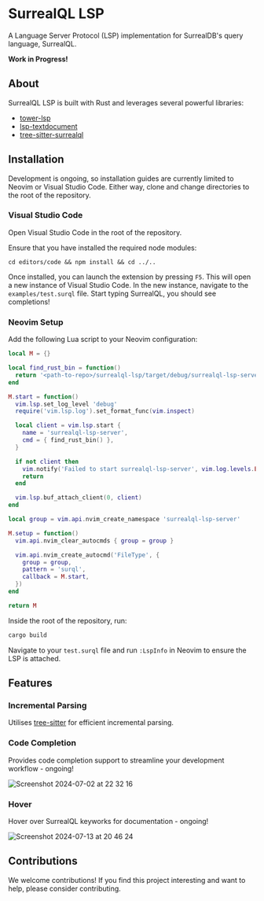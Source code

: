 # SurrealQL LSP

A Language Server Protocol (LSP) implementation for SurrealDB's query language, SurrealQL.

__Work in Progress!__

## About
SurrealQL LSP is built with Rust and leverages several powerful libraries:
- [tower-lsp](https://github.com/ebkalderon/tower-lsp)
- [lsp-textdocument](https://github.com/GiveMe-A-Name/lsp-textdocument)
- [tree-sitter-surrealql](https://github.com/Ce11an/tree-sitter-surrealql)

## Installation
Development is ongoing, so installation guides are currently limited to Neovim or
Visual Studio Code. Either way, clone and change directories to the root of the repository.

### Visual Studio Code
Open Visual Studio Code in the root of the repository.

Ensure that you have installed the required node modules:

```posh
cd editors/code && npm install && cd ../..
```

Once installed, you can launch the extension by pressing `F5`. This will open a new
instance of Visual Studio Code. In the new instance, navigate to the `examples/test.surql`
file. Start typing SurrealQL, you should see completions!

### Neovim Setup
Add the following Lua script to your Neovim configuration:

```lua
local M = {}

local find_rust_bin = function()
  return '<path-to-repo>/surrealql-lsp/target/debug/surrealql-lsp-server'
end

M.start = function()
  vim.lsp.set_log_level 'debug'
  require('vim.lsp.log').set_format_func(vim.inspect)

  local client = vim.lsp.start {
    name = 'surrealql-lsp-server',
    cmd = { find_rust_bin() },
  }

  if not client then
    vim.notify('Failed to start surrealql-lsp-server', vim.log.levels.ERROR)
    return
  end

  vim.lsp.buf_attach_client(0, client)
end

local group = vim.api.nvim_create_namespace 'surrealql-lsp-server'

M.setup = function()
  vim.api.nvim_clear_autocmds { group = group }

  vim.api.nvim_create_autocmd('FileType', {
    group = group,
    pattern = 'surql',
    callback = M.start,
  })
end

return M
```

Inside the root of the repository, run:

```sh
cargo build
```

Navigate to your `test.surql` file and run `:LspInfo` in Neovim to ensure the LSP is attached.

## Features

### Incremental Parsing
Utilises [tree-sitter](https://github.com/tree-sitter/tree-sitter) for efficient incremental parsing.

### Code Completion
Provides code completion support to streamline your development workflow - ongoing!

![Screenshot 2024-07-02 at 22 32 16](https://github.com/Ce11an/surrealql-lsp/assets/60790416/6e39965f-4e8c-41ff-bc16-125d43b4db65)

### Hover
Hover over SurrealQL keyworks for documentation - ongoing!

![Screenshot 2024-07-13 at 20 46 24](https://github.com/user-attachments/assets/fa99a451-0c48-4243-8c02-e455322da938)



## Contributions
We welcome contributions! If you find this project interesting and want to help, please consider contributing.
